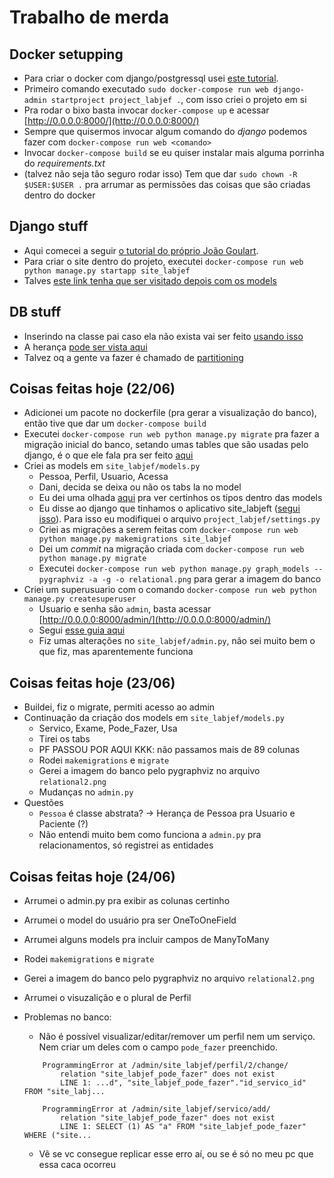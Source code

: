 # Trabalho de merda

## Docker setupping

- Para criar o docker com django/postgressql usei [este tutorial](https://docs.docker.com/compose/django/).
- Primeiro comando executado `sudo docker-compose run web django-admin startproject project_labjef .`, com isso criei o projeto em si
- Pra rodar o bixo basta invocar `docker-compose up` e acessar [http://0.0.0.0:8000/](http://0.0.0.0:8000/)
- Sempre que quisermos invocar algum comando do _django_ podemos fazer com `docker-compose run web <comando>`
- Invocar `docker-compose build` se eu quiser instalar mais alguma porrinha do _requirements.txt_
- (talvez não seja tão seguro rodar isso) Tem que dar `sudo chown -R $USER:$USER .` pra arrumar as permissões das coisas que são criadas dentro do docker

## Django stuff 

- Aqui comecei a seguir [o tutorial do próprio João Goulart](https://docs.djangoproject.com/en/3.0/intro/tutorial01/).
- Para criar o site dentro do projeto, executei `docker-compose run web python manage.py startapp site_labjef`
- Talves [este link tenha que ser visitado depois com os models](https://stackoverflow.com/questions/33992867/how-do-you-perform-django-database-migrations-when-using-docker-compose)

## DB stuff

- Inserindo na classe pai caso ela não exista vai ser feito [usando isso](https://stackoverflow.com/questions/4069718/postgres-insert-if-does-not-exist-already)
- A herança [pode ser vista aqui](https://www.postgresql.org/docs/10/tutorial-inheritance.html)
- Talvez oq a gente va fazer é chamado de [partitioning](https://zaiste.net/posts/table-inheritance-partitioning-postgresql/)

## Coisas feitas hoje (22/06)

- Adicionei um pacote no dockerfile (pra gerar a visualização do banco), então tive que dar um `docker-compose build`
- Executei `docker-compose run web python manage.py migrate` pra fazer a migração inicial do banco, setando umas tables que são usadas pelo django, é o que ele fala pra ser feito [aqui](https://docs.djangoproject.com/en/3.0/intro/tutorial02/#database-setup)
- Criei as models em `site_labjef/models.py`
    - Pessoa, Perfil, Usuario, Acessa
    - Dani, decida se deixa ou não os tabs la no model
    - Eu dei uma olhada [aqui](https://docs.djangoproject.com/en/3.0/topics/db/models/) pra ver certinhos os tipos dentro das models
    - Eu disse ao django que tinhamos o aplicativo site_labjeft ([segui isso](https://docs.djangoproject.com/en/3.0/intro/tutorial02/#activating-models)). Para isso eu modifiquei o arquivo `project_labjef/settings.py`
    - Criei as migrações a serem feitas com `docker-compose run web python manage.py makemigrations site_labjef`
    - Dei um _commit_ na migração criada com `docker-compose run web python manage.py migrate`
    - Executei `docker-compose run web python manage.py graph_models --pygraphviz -a -g -o relational.png` para gerar a imagem do banco
- Criei um superusuario com o comando `docker-compose run web python manage.py createsuperuser`
    - Usuario e senha são `admin`, basta acessar [http://0.0.0.0:8000/admin/](http://0.0.0.0:8000/admin/)
    - Segui [esse guia aqui](https://docs.djangoproject.com/en/3.0/intro/tutorial02/#introducing-the-django-admin)
    - Fiz umas alterações no `site_labjef/admin.py`, não sei muito bem o que fiz, mas aparentemente funciona

## Coisas feitas hoje (23/06)

- Buildei, fiz o migrate, permiti acesso ao admin
- Continuação da criação dos models em `site_labjef/models.py`
    - Servico, Exame, Pode_Fazer, Usa
    - Tirei os tabs
    - PF PASSOU POR AQUI KKK: não passamos mais de 89 colunas
    - Rodei `makemigrations` e `migrate`
    - Gerei a imagem do banco pelo pygraphviz no arquivo `relational2.png`
    - Mudanças no `admin.py`
- Questões
    - `Pessoa` é classe abstrata? -> Herança de Pessoa pra Usuario e Paciente (?)
    - Não entendi muito bem como funciona a `admin.py` pra relacionamentos, só registrei as entidades

## Coisas feitas hoje (24/06)
- Arrumei o admin.py pra exibir as colunas certinho
- Arrumei o model do usuário pra ser OneToOneField
- Arrumei alguns models pra incluir campos de ManyToMany
- Rodei `makemigrations` e `migrate`
- Gerei a imagem do banco pelo pygraphviz no arquivo `relational2.png`
- Arrumei o visuzalição e o plural de Perfil
- Problemas no banco:
    - Não é possível visualizar/editar/remover um perfil nem um serviço. Nem criar um deles com o campo `pode_fazer` preenchido.   
    ``` 
        ProgrammingError at /admin/site_labjef/perfil/2/change/
            relation "site_labjef_pode_fazer" does not exist
            LINE 1: ...d", "site_labjef_pode_fazer"."id_servico_id" FROM "site_labj...
    ```

    ``` 
        ProgrammingError at /admin/site_labjef/servico/add/
            relation "site_labjef_pode_fazer" does not exist
            LINE 1: SELECT (1) AS "a" FROM "site_labjef_pode_fazer" WHERE ("site...
    ```
    - Vê se vc consegue replicar esse erro aí, ou se é só no meu pc que essa caca ocorreu

